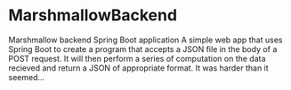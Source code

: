 # MarshmallowBackend
Marshmallow backend Spring Boot application
A simple web app that uses Spring Boot to create a program that accepts a JSON file in the body of a POST request. 
It will then perform a series of computation on the data recieved and return a JSON of appropriate format.
It was harder than it seemed...
